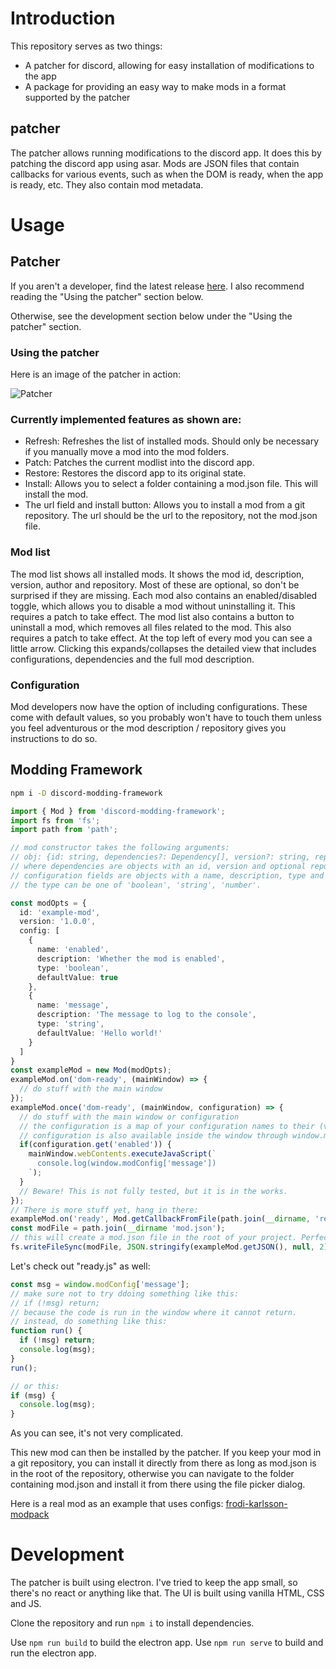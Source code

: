# Introduction

This repository serves as two things:
- A patcher for discord, allowing for easy installation of modifications to the app
- A package for providing an easy way to make mods in a format supported by the patcher

## patcher

The patcher allows running modifications to the discord app. It does this by patching the discord app using asar.
Mods are JSON files that contain callbacks for various events, such as when the DOM is ready, when the app is ready, etc.
They also contain mod metadata.

# Usage

## Patcher

If you aren't a developer, find the latest release [here](https://github.com/frodi-karlsson/discord-mod-manager/releases/latest). I also recommend reading the "Using the patcher" section below.

Otherwise, see the development section below under the "Using the patcher" section.


### Using the patcher
Here is an image of the patcher in action:


![Patcher](https://gcdnb.pbrd.co/images/SDleFnwK28qG.png?o=1)

### Currently implemented features as shown are:
- Refresh: Refreshes the list of installed mods. Should only be necessary if you manually move a mod into the mod folders.
- Patch: Patches the current modlist into the discord app.
- Restore: Restores the discord app to its original state.
- Install: Allows you to select a folder containing a mod.json file. This will install the mod.
- The url field and install button: Allows you to install a mod from a git repository. The url should be the url to the repository, not the mod.json file.

### Mod list
The mod list shows all installed mods. It shows the mod id, description, version, author and repository. Most of these are optional, so don't be surprised if they are missing. Each mod also contains an enabled/disabled toggle, which allows you to disable a mod without uninstalling it. This requires a patch to take effect. The mod list also contains a button to uninstall a mod, which removes all files related to the mod. This also requires a patch to take effect.
At the top left of every mod you can see a little arrow. Clicking this expands/collapses the detailed view that includes configurations, dependencies and the full mod description.

### Configuration
Mod developers now have the option of including configurations. These come with default values, so you probably won't have to touch them unless you feel adventurous or the mod description / repository gives you instructions to do so.

## Modding Framework

```bash
npm i -D discord-modding-framework
```

```ts
import { Mod } from 'discord-modding-framework';
import fs from 'fs';
import path from 'path';

// mod constructor takes the following arguments:
// obj: {id: string, dependencies?: Dependency[], version?: string, repository?: string, author?: string, description?: string, homepage?: string, fullDescription?: string, config?: ConfigurationField[]}
// where dependencies are objects with an id, version and optional repository and
// configuration fields are objects with a name, description, type and optional default value.
// the type can be one of 'boolean', 'string', 'number'.

const modOpts = {
  id: 'example-mod',
  version: '1.0.0',
  config: [
    {
      name: 'enabled',
      description: 'Whether the mod is enabled',
      type: 'boolean',
      defaultValue: true
    },
    {
      name: 'message',
      description: 'The message to log to the console',
      type: 'string',
      defaultValue: 'Hello world!'
    }
  ]
}
const exampleMod = new Mod(modOpts);
exampleMod.on('dom-ready', (mainWindow) => {
  // do stuff with the main window
});
exampleMod.once('dom-ready', (mainWindow, configuration) => {
  // do stuff with the main window or configuration
  // the configuration is a map of your configuration names to their (value ?? default value)s
  // configuration is also available inside the window through window.modConfig[configName] so you can do something like:
  if(configuration.get('enabled')) {
    mainWindow.webContents.executeJavaScript(`
      console.log(window.modConfig['message'])
    `);
  }
  // Beware! This is not fully tested, but it is in the works.
});
// There is more stuff yet, hang in there:
exampleMod.on('ready', Mod.getCallbackFromFile(path.join(__dirname, 'ready.js'))); // this will run the code in ready.js in the window when the app is ready
const modFile = path.join(__dirname 'mod.json');
// this will create a mod.json file in the root of your project. Perfect for the install from repository feature of the patcher.
fs.writeFileSync(modFile, JSON.stringify(exampleMod.getJSON(), null, 2));
```

Let's check out "ready.js" as well:

```js
const msg = window.modConfig['message'];
// make sure not to try ddoing something like this:
// if (!msg) return;
// because the code is run in the window where it cannot return.
// instead, do something like this:
function run() {
  if (!msg) return;
  console.log(msg);
}
run();

// or this:
if (msg) {
  console.log(msg);
}
```
As you can see, it's not very complicated.

This new mod can then be installed by the patcher. If you keep your mod in a git repository, you can install it directly from there as long as mod.json is in the root of the repository, otherwise you can navigate to the folder containing mod.json and install it from there using the file picker dialog.

Here is a real mod as an example that uses configs: [frodi-karlsson-modpack](https://github.com/frodi-karlsson/frodi-karlsson-modpack)

# Development

The patcher is built using electron. I've tried to keep the app small, so there's no react or anything like that. The UI is built using vanilla HTML, CSS and JS.

Clone the repository and run `npm i` to install dependencies.

Use `npm run build` to build the electron app.
Use `npm run serve` to build and run the electron app.



